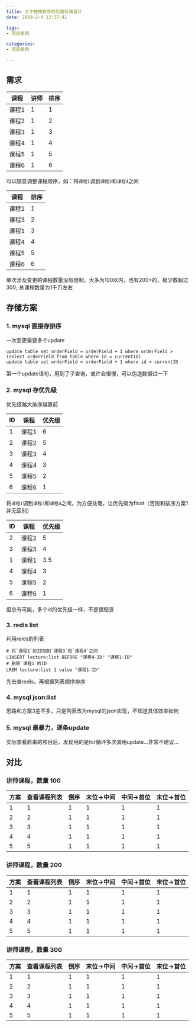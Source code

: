 ```yaml
---
title: 关于拖拽排序的后端存储设计
date: 2019-2-4 13:37:41

tags:
- 项目案例

categories:
- 项目案例

---
```


## 需求

|  课程 |  讲师 | 排序  |
| ------------ | ------------ |------------ |
|  课程1 |  1 | 1 |
|  课程2 |  1 | 2 |
|  课程3 |  1 | 3 |
|  课程4 |  1 | 4 |
|  课程5 |  1 | 5 |
|  课程6 |  1 | 6 |

可以随意调整课程顺序，如：将`课程1`调到`课程3`和`课程4`之间

|  课程 | 排序  |
| ------------ | ------------ |
|  课程2 |  1 |
|  课程3 |  2 |
|  课程1 |  3 |
|  课程4 |  4 |
|  课程5 |  5 |
|  课程6 |  6 |

单次涉及变更的课程数量没有限制，大多为100以内，也有200+的，极少数超过300;
总课程数量为1千万左右
## 存储方案
### 1. mysql 直接存排序
一次变更需要多个update
```
update table set orderField = orderField + 1 where orderField > (select orderField from table where id = currentID)
update table set orderField = orderField + 1 where id = currentID

```
第一个update语句，用到了子查询，或许会很慢，可以伪造数据试一下

### 2. mysql 存优先级
优先级越大排序越靠前

|  ID |  课程 | 优先级  |
| ------------ | ------------ | ------------ |
|  1|  课程1 |  6 |
|  2|  课程2 |  5 |
|  3|  课程3 |  4 |
|  4|  课程4 |  3 |
|  5|  课程5 |  2 |
|  6|  课程6 |  1 |

将`课程1`调到`课程3`和`课程4`之间，为方便处理，让优先级为float（否则和排序方案1并无区别）

|  ID |  课程 | 优先级  |
| ------------ | ------------ | ------------ |
|  2|  课程2 |  5 |
|  3|  课程3 |  4 |
|  1|  课程1 |  3.5 |
|  4|  课程4 |  3 |
|  5|  课程5 |  2 |
|  6|  课程6 |  1 |
但总有可能，多个id的优先级一样，不是很稳妥


### 3. redis list
利用reids的列表
```
# 将`课程1`的ID加到`课程3`和`课程4`之间
LINSERT lecture:list BEFORE "课程4-ID" "课程1-ID"
# 删除`课程1`的ID
LREM lecture:list 1 value "课程1-ID"

```
先去查redis，再根据列表顺序排序
### 4. mysql json:list
思路和方案3差不多，只是列表改为mysql的json实现，不知道具体效率如何

### 5. mysql 最暴力，逐条update
实际查看原来的项目后，发现用的是for循环多次调用update...非常不建议...

## 对比

### 讲师课程，数量 100

|  方案 | 查看课程列表  |倒序|末位->中间|中间->首位|末位->首位|
| ------------ | ------------ |------------ |------------ |------------ |------------ |
|  1 |  1 | 1 |1 |1 |1 |
|  2 |  2 | 1 |1 |1 |1 |
|  3 |  3 | 1 |1 |1 |1 |
|  4 |  4 | 1 |1 |1 |1 |
|  5 |  5 | 1 |1 |1 |1 |

### 讲师课程，数量 200

|  方案 | 查看课程列表  |倒序|末位->中间|中间->首位|末位->首位|
| ------------ | ------------ |------------ |------------ |------------ |------------ |
|  1 |  1 | 1 |1 |1 |1 |
|  2 |  2 | 1 |1 |1 |1 |
|  3 |  3 | 1 |1 |1 |1 |
|  4 |  4 | 1 |1 |1 |1 |
|  5 |  5 | 1 |1 |1 |1 |

### 讲师课程，数量 300

|  方案 | 查看课程列表  |倒序|末位->中间|中间->首位|末位->首位|
| ------------ | ------------ |------------ |------------ |------------ |------------ |
|  1 |  1 | 1 |1 |1 |1 |
|  2 |  2 | 1 |1 |1 |1 |
|  3 |  3 | 1 |1 |1 |1 |
|  4 |  4 | 1 |1 |1 |1 |
|  5 |  5 | 1 |1 |1 |1 |
